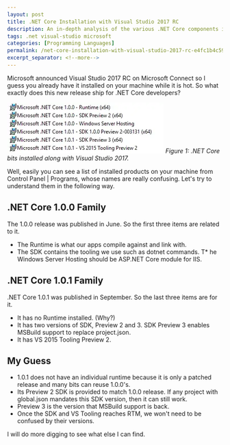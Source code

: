```yaml
---
layout: post
title: .NET Core Installation with Visual Studio 2017 RC
description: An in-depth analysis of the various .NET Core components installed with Visual Studio 2017 RC, including runtimes and SDK versions.
tags: .net visual-studio microsoft
categories: [Programming Languages]
permalink: /net-core-installation-with-visual-studio-2017-rc-e4fc1b4c5905
excerpt_separator: <!--more-->
---
```


Microsoft announced Visual Studio 2017 RC on Microsoft Connect so I guess you already have it installed on your machine while it is hot. So what exactly does this new release ship for .NET Core developers?
<!--more-->

![img-description](/images/net-core-installed.png)
_Figure 1: .NET Core bits installed along with Visual Studio 2017._

Well, easily you can see a list of installed products on your machine from Control Panel | Programs, whose names are really confusing. Let's try to understand them in the following way.

## .NET Core 1.0.0 Family
The 1.0.0 release was published in June. So the first three items are related to it.

* The Runtime is what our apps compile against and link with.
* The SDK contains the tooling we use such as dotnet commands.
T* he Windows Server Hosting should be ASP.NET Core module for IIS.

## .NET Core 1.0.1 Family
.NET Core 1.0.1 was published in September. So the last three items are for it.

* It has no Runtime installed. (Why?)
* It has two versions of SDK, Preview 2 and 3. SDK Preview 3 enables MSBuild support to replace project.json.
* It has VS 2015 Tooling Preview 2.

## My Guess
* 1.0.1 does not have an individual runtime because it is only a patched release and many bits can reuse 1.0.0's.
* Its Preview 2 SDK is provided to match 1.0.0 release. If any project with global.json mandates this SDK version, then it can still work.
* Preview 3 is the version that MSBuild support is back.
* Once the SDK and VS Tooling reaches RTM, we won't need to be confused by their versions.

I will do more digging to see what else I can find.
